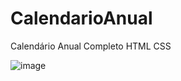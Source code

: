 # CalendarioAnual
Calendário Anual Completo HTML CSS

![image](https://user-images.githubusercontent.com/25334254/147606788-6ce980b0-41cd-4ed1-87f6-cb448510b784.png)
